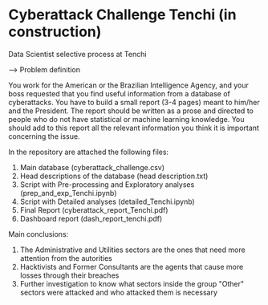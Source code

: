 # Cyberattack Challenge Tenchi (in construction)

Data Scientist selective process at Tenchi

--> Problem definition

You work for the American or the Brazilian Intelligence Agency, and your boss requested that you find useful information from a database of cyberattacks.
You have to build a small report (3-4 pages) meant to him/her and the President. The report should be written as a prose and directed to people who do not have statistical
or machine learning knowledge. You should add to this report all the relevant information you think it is important concerning the issue.  

In the repository are attached the following files:

  1. Main database (cyberattack_challenge.csv)
  2. Head descriptions of the database (head description.txt)
  3. Script with Pre-processing and Exploratory analyses (prep_and_exp_Tenchi.ipynb)
  4. Script with Detailed analyses (detailed_Tenchi.ipynb)
  5. Final Report (cyberattack_report_Tenchi.pdf)
  6. Dashboard report (dash_report_tenchi.pdf)

Main conclusions:

  1. The Administrative and Utilities sectors are the ones that need more attention from the autorities
  2. Hacktivists and Former Consultants are the agents that cause more losses through their breaches
  3. Further investigation to know what sectors inside the group "Other" sectors were attacked and who attacked them is necessary
